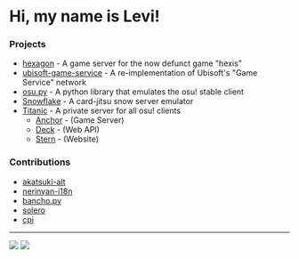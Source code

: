 
# Hi, my name is Levi!

### Projects

- [hexagon](https://github.com/hexis-revival/hexagon) - A game server for the now defunct game "hexis"
- [ubisoft-game-service](https://github.com/Lekuruu/ubisoft-game-service) - A re-implementation of Ubisoft's "Game Service" network
- [osu.py](https://github.com/Lekuruu/osu.py) - A python library that emulates the osu! stable client
- [Snowflake](https://github.com/Lekuruu/snowflake) - A card-jitsu snow server emulator
- [Titanic](https://github.com/osuTitanic/titanic) - A private server for all osu! clients
    - [Anchor](https://github.com/osuTitanic/anchor) - (Game Server)
    - [Deck](https://github.com/osuTitanic/deck) - (Web API)
    - [Stern](https://github.com/osuTitanic/stern) - (Website)

### Contributions

- [akatsuki-alt](https://github.com/kanaarima/)
- [nerinyan-i18n](https://github.com/Nerinyan/Nerinyan-i18n)
- [bancho.py](https://github.com/osuAkatsuki/bancho.py)
- [solero](https://github.com/solero/)
- [cpi](https://github.com/CPImagined)

---

![](https://github-readme-stats.vercel.app/api?username=Lekuruu&show_icons=true&theme=aura) 
![](https://streak-stats.demolab.com/?user=Lekuruu&theme=aura)
